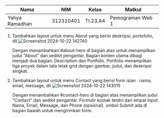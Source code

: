 |Nama|NIM|Kelas|Matkul|
|----|---|-----|------|
|Yahya Ramadhan|312310401|TI.23.A4|Pemograman Web 1|

1. Tambahkan layout untuk menu About yang berisi deskripsi, portofolio, dll
   ![Screenshot 2024-10-22 142740](https://github.com/user-attachments/assets/8a8fa8a2-a945-413f-af12-2a894afd7c16)

  

   Dengan menambahkan #about-hero  di bagian atas untuk menampilkan judul "About" dan sedikit pengantar. Bagian konten utama dibagi menjadi dua bagian: Description dan Portfolio.
   Portfolio menampilkan tiga proyek dalam tata letak grid dengan gambar, judul, dan deskripsi singkat.
   
2. Tambahkan layout untuk menu Contact yang berisi form isian : nama, email, message, dll
![Screenshot 2024-10-22 143015](https://github.com/user-attachments/assets/cc887a08-98c0-4e4b-ade6-ad15f873df11)

  
   Dengan menambahkan #contact-hero di bagian atas menampilkan judul "Contact" dan sedikit pengantar. Formulir kontak terdiri dari empat input: Nama, Email, Message, dan Phone (opsional).
   ombol Submit ada di bagian bawah untuk mengirimkan form.

